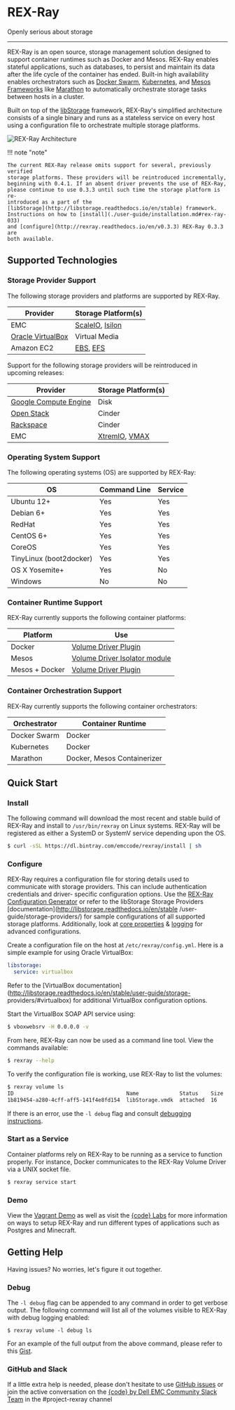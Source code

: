 # REX-Ray

Openly serious about storage

--- 
REX-Ray is an open source, storage management solution designed to support
container runtimes such as Docker and Mesos. REX-Ray enables stateful
applications, such as databases, to persist and maintain its data after the life
cycle of the container has ended. Built-in high availability enables
orchestrators such as [Docker Swarm](https://docs.docker.com/engine/swarm/),
[Kubernetes](http://kubernetes.io/), and [Mesos
Frameworks](http://mesos.apache.org/) like
[Marathon](https://mesosphere.github.io/marathon/) to automatically orchestrate
storage tasks between hosts in a cluster.

Built on top of the [libStorage](http://libstorage.readthedocs.io/en/stable)
framework, REX-Ray's simplified architecture consists of a single binary and
runs as a stateless service on every host using a configuration file to
orchestrate multiple storage platforms.

![REX-Ray Architecture](http://i.imgur.com/BJCmHDh.gif)

!!! note "note" 

    The current REX-Ray release omits support for several, previously verified
    storage platforms. These providers will be reintroduced incrementally,
    beginning with 0.4.1. If an absent driver prevents the use of REX-Ray,
    please continue to use 0.3.3 until such time the storage platform is re-
    introduced as a part of the
    [libStorage](http://libstorage.readthedocs.io/en/stable) framework.
    Instructions on how to [install](./user-guide/installation.md#rex-ray-033)
    and [configure](http://rexray.readthedocs.io/en/v0.3.3) REX-Ray 0.3.3 are
    both available.

## Supported Technologies

### Storage Provider Support
The following storage providers and platforms are supported by REX-Ray.

Provider              | Storage Platform(s)
----------------------|--------------------
EMC | [ScaleIO](http://libstorage.readthedocs.io/en/stable/user-guide/storage-providers#scaleio), [Isilon](http://libstorage.readthedocs.io/en/stable/user-guide/storage-providers#isilon)
[Oracle VirtualBox](http://libstorage.readthedocs.io/en/stable/user-guide/storage-providers#virtualbox) | Virtual Media
Amazon EC2 | [EBS](http://libstorage.readthedocs.io/en/stable/user-guide/storage-providers#aws-ebs), [EFS](http://libstorage.readthedocs.io/en/stable/user-guide/storage-providers#aws-efs)

Support for the following storage providers will be reintroduced in upcoming
releases:

Provider              | Storage Platform(s)
----------------------|--------------------
[Google Compute Engine](./user-guide/storage-providers.md#coming-soon) | Disk
[Open Stack](./user-guide/storage-providers.md#coming-soon) | Cinder
[Rackspace](./user-guide/storage-providers.md#coming-soon) | Cinder
EMC | [XtremIO](./user-guide/storage-providers.md#coming-soon), [VMAX](./user-guide/storage-providers.md#coming-soon)

### Operating System Support
The following operating systems (OS) are supported by REX-Ray:

OS             | Command Line | Service
---------------|--------------|-----------
Ubuntu 12+     | Yes          | Yes
Debian 6+      | Yes          | Yes
RedHat         | Yes          | Yes
CentOS 6+      | Yes          | Yes
CoreOS         | Yes          | Yes
TinyLinux (boot2docker)| Yes          | Yes
OS X Yosemite+ | Yes          | No
Windows        | No           | No

### Container Runtime Support
REX-Ray currently supports the following container platforms:

Platform            | Use
------------------|-------------------------
Docker            | [Volume Driver Plugin](./user-guide/schedulers.md#docker)
Mesos             | [Volume Driver Isolator module](./user-guide/schedulers.md#mesos)
Mesos + Docker    | [Volume Driver Plugin](./user-guide/schedulers.md#mesos)

### Container Orchestration Support
REX-Ray currently supports the following container orchestrators:

Orchestrator      | Container Runtime
------------------|-------------------------
Docker Swarm      | Docker
Kubernetes        | Docker
Marathon          | Docker, Mesos Containerizer

## Quick Start

### Install 
The following command will download the most recent and stable build of REX-Ray
and install to `/usr/bin/rexray` on Linux systems. REX-Ray will be registered
as either a SystemD or SystemV service depending upon the OS.

```sh
$ curl -sSL https://dl.bintray.com/emccode/rexray/install | sh
```


### Configure
REX-Ray requires a configuration file for storing details used to communicate
with storage providers. This can include authentication credentials and driver-
specific configuration options. Use the [REX-Ray Configuration
Generator](http://rexrayconfig.codedellemc.com/) or refer to the libStorage
Storage Providers [documentation](http://libstorage.readthedocs.io/en/stable
/user-guide/storage-providers/) for sample configurations of all supported
storage platforms. Additionally, look at 
[core properties](./user-guide/config.md#configuration-properties) & 
[logging](./user-guide/config.md#logging-configuration) for advanced
configurations.

Create a configuration file on the host at `/etc/rexray/config.yml`. Here is a
simple example for using Oracle VirtualBox:

```yaml
libstorage:
  service: virtualbox
```

Refer to the [VirtualBox
documentation](http://libstorage.readthedocs.io/en/stable/user-guide/storage-
providers/#virtualbox) for additional VirtualBox configuration options.

Start the VirtualBox SOAP API service using:
```sh
$ vboxwebsrv -H 0.0.0.0 -v
```

From here, REX-Ray can now be used as a command line tool. View the commands
available:

```sh
$ rexray --help
```

To verify the configuration file is working, use REX-Ray to list the volumes:

```sh
$ rexray volume ls
ID                                    Name             Status    Size
1b819454-a280-4cff-aff5-141f4e8fd154  libStorage.vmdk  attached  16
```

If there is an error, use the `-l debug` flag and consult [debugging
instructions](/#getting-help).

### Start as a Service
Container platforms rely on REX-Ray to be running as a service to function
properly. For instance, Docker communicates to the REX-Ray Volume Driver via a
UNIX socket file.

```sh
$ rexray service start
```

### Demo
View the [Vagrant Demo](./user-guide/demo/) as well as visit the [{code}
Labs](https://github.com/codedellemc/labs) for more information on ways to
setup REX-Ray and run different types of applications such as Postgres and
Minecraft.

## Getting Help
Having issues? No worries, let's figure it out together.

### Debug
The `-l debug` flag can be appended to any command in order to get verbose
output. The following command will list all of the volumes visible to REX-Ray
with debug logging enabled:

```
$ rexray volume -l debug ls
```

For an example of the full output from the above command, please refer to this
[Gist](https://gist.github.com/akutz/df2afe2dc43f75b67b8977f398095ed7).

### GitHub and Slack
If a little extra help is needed, please don't hesitate to use [GitHub
issues](https://github.com/emccode/rexray/issues) or join the active
conversation on the [{code} by Dell EMC Community Slack
Team](http://community.codedellemc.com/) in the #project-rexray channel
